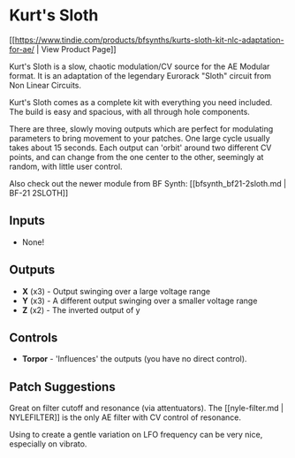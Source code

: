 # Kurt's Sloth
[[https://www.tindie.com/products/bfsynths/kurts-sloth-kit-nlc-adaptation-for-ae/ | View Product Page]]

Kurt's Sloth is a slow, chaotic modulation/CV source for the AE Modular format. It is an adaptation of the legendary Eurorack "Sloth" circuit from Non Linear Circuits.

Kurt's Sloth comes as a complete kit with everything you need included. The build is easy and spacious, with all through hole components. 

There are three, slowly moving outputs which are perfect for modulating parameters to bring movement to your patches. One large cycle usually takes about 15 seconds. Each output can 'orbit' around two different CV points, and can change from the one center to the other, seemingly at random, with little user control.

Also check out the newer module from BF Synth: [[bfsynth_bf21-2sloth.md | BF-21 2SLOTH]]

## Inputs

* None!

## Outputs

* **X** (x3) - Output swinging over a large voltage range
* **Y** (x3) - A different output swinging over a smaller voltage range
* **Z** (x2) - The inverted output of y

## Controls

* **Torpor** - 'Influences' the outputs (you have no direct control).

## Patch Suggestions

Great on filter cutoff and resonance (via attentuators). The [[nyle-filter.md | NYLEFILTER]] is the only AE filter with CV control of resonance.

Using to create a gentle variation on LFO frequency can be very nice, especially on vibrato.
